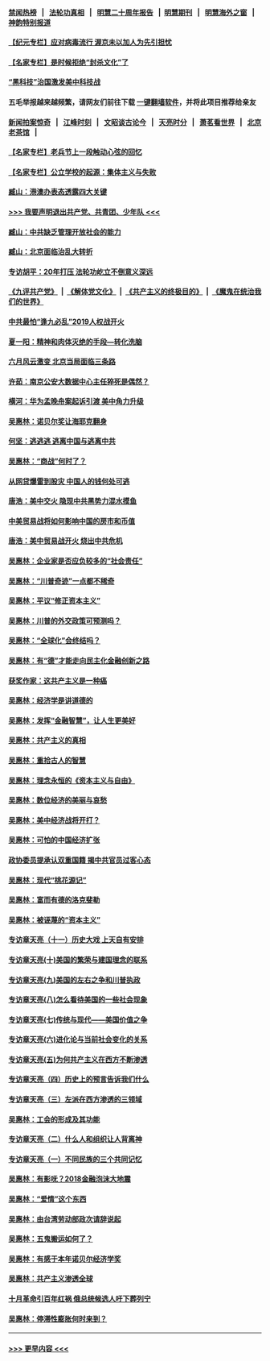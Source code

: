 #### [禁闻热榜](热点新闻.md?=0)  &nbsp;&nbsp;|&nbsp;&nbsp; [法轮功真相](https://github.com/gfw-breaker/truth/blob/master/README.md?=0) &nbsp;&nbsp;|&nbsp;&nbsp; [明慧二十周年报告](https://github.com/gfw-breaker/mh-reports/blob/master/README.md?=0) &nbsp;&nbsp;|&nbsp;&nbsp;[明慧期刊](https://github.com/gfw-breaker/mh-qikan) &nbsp;&nbsp;|&nbsp;&nbsp; [明慧海外之窗](https://github.com/gfw-breaker/mh-news/blob/master/README.md?=0) &nbsp;&nbsp;|&nbsp;&nbsp; [神韵特别报道](https://github.com/gfw-breaker/mh-news/blob/master/shenyun.md?=0)
#### [【纪元专栏】应对病毒流行 渥京未以加人为先引担忧](../pages/nsc423/n11875714.md?t=03160631) 
#### [【名家专栏】是时候拒绝“封杀文化”了](../pages/nsc423/n11814093.md?t=03160631) 
#### [“黑科技”治国激发美中科技战](../pages/nsc423/n11638056.md?t=03160631) 
#### 五毛举报越来越频繁，请网友们前往下载 [一键翻墙软件](https://github.com/gfw-breaker/ssr-accounts)，并将此项目推荐给亲友
#### [新闻拍案惊奇](https://github.com/gfw-breaker/banned-news/blob/master/pages/link4.md) &nbsp;&nbsp;|&nbsp;&nbsp; [江峰时刻](https://github.com/gfw-breaker/banned-news/blob/master/pages/link4.md) &nbsp;&nbsp;|&nbsp;&nbsp; [文昭谈古论今](https://github.com/gfw-breaker/banned-news/blob/master/pages/link4.md) &nbsp;&nbsp;|&nbsp;&nbsp; [天亮时分](https://github.com/gfw-breaker/banned-news/blob/master/pages/link4.md) &nbsp;&nbsp;|&nbsp;&nbsp; [萧茗看世界](https://github.com/gfw-breaker/banned-news/blob/master/pages/link4.md) &nbsp;&nbsp;|&nbsp;&nbsp; [北京老茶馆](https://github.com/gfw-breaker/banned-news/blob/master/pages/link4.md) &nbsp;&nbsp;|&nbsp;&nbsp; 
#### [【名家专栏】老兵节上一段触动心弦的回忆](../pages/nsc423/n11646016.md?t=03160631) 
#### [【名家专栏】公立学校的起源：集体主义与失败](../pages/nsc423/n11601833.md?t=03160631) 
#### [臧山：港澳办表态透露四大关键](../pages/nsc423/n11421628.md?t=03160631) 
#### [>>> 我要声明退出共产党、共青团、少年队 <<<](https://github.com/begood0513/goodnews/blob/master/quit/letter.md) 
#### [臧山：中共缺乏管理开放社会的能力](../pages/nsc423/n11407457.md?t=03160631) 
#### [臧山：北京面临治乱大转折](../pages/nsc423/n11406895.md?t=03160631) 
#### [专访胡平：20年打压 法轮功屹立不倒意义深远](../pages/nsc423/n11398800.md?t=03160631) 
#### [《九评共产党》](https://github.com/begood0513/9ping.md/blob/master/README.md) &nbsp;|&nbsp; [《解体党文化》](../../../../jtdwh.md/blob/master/README.md)  &nbsp;|&nbsp; [《共产主义的终极目的》](../../../../gczydzjmd.md/blob/master/README.md) &nbsp;|&nbsp; [《魔鬼在统治我们的世界》](../../../../mgztzwmdsj.md/blob/master/README.md) 
#### [中共最怕“逢九必乱”2019人权战开火](../pages/nsc423/n11385248.md?t=03160631) 
#### [夏一阳：精神和肉体灭绝的手段—转化洗脑](../pages/nsc423/n11368250.md?t=03160631) 
#### [六月风云激变 北京当局面临三条路](../pages/nsc423/n11313668.md?t=03160631) 
#### [许茹：南京公安大数据中心主任猝死是偶然？](../pages/nsc423/n11064744.md?t=03160631) 
#### [横河：华为孟晚舟案起诉引渡 美中角力升级](../pages/nsc423/n11027230.md?t=03160631) 
#### [吴惠林：诺贝尔奖让海耶克翻身](../pages/nsc423/n10890049.md?t=03160631) 
#### [何坚：逃逃逃 逃离中国与逃离中共](../pages/nsc423/n10592891.md?t=03160631) 
#### [吴惠林：“商战”何时了？](../pages/nsc423/n10573558.md?t=03160631) 
#### [从网贷爆雷到股灾 中国人的钱何处可逃](../pages/nsc423/n10572800.md?t=03160631) 
#### [唐浩：美中交火 隐现中共黑势力混水摸鱼](../pages/nsc423/n10544040.md?t=03160631) 
#### [中美贸易战将如何影响中国的房市和币值](../pages/nsc423/n10543697.md?t=03160631) 
#### [唐浩：美中贸易战开火 烧出中共危机](../pages/nsc423/n10540126.md?t=03160631) 
#### [吴惠林：企业家是否应负较多的“社会责任”](../pages/nsc423/n10535022.md?t=03160631) 
#### [吴惠林：“川普奇迹”一点都不稀奇](../pages/nsc423/n10512808.md?t=03160631) 
#### [吴惠林：平议“修正资本主义”](../pages/nsc423/n10495724.md?t=03160631) 
#### [吴惠林：川普的外交政策可预测吗？](../pages/nsc423/n10462387.md?t=03160631) 
#### [吴惠林：“全球化”会终结吗？](../pages/nsc423/n10452838.md?t=03160631) 
#### [吴惠林：有“德”才能走向民主化金融创新之路](../pages/nsc423/n10432292.md?t=03160631) 
#### [获奖作家：这共产主义是一种癌](../pages/nsc423/n10431541.md?t=03160631) 
#### [吴惠林：经济学是讲道德的](../pages/nsc423/n10398014.md?t=03160631) 
#### [吴惠林：发挥“金融智慧”，让人生更美好](../pages/nsc423/n10375019.md?t=03160631) 
#### [吴惠林：共产主义的真相](../pages/nsc423/n10351394.md?t=03160631) 
#### [吴惠林：重拾古人的智慧](../pages/nsc423/n10337691.md?t=03160631) 
#### [吴惠林：理念永恒的《资本主义与自由》](../pages/nsc423/n10316274.md?t=03160631) 
#### [吴惠林：数位经济的美丽与哀愁](../pages/nsc423/n10292946.md?t=03160631) 
#### [吴惠林：美中经济战将开打？](../pages/nsc423/n10258825.md?t=03160631) 
#### [吴惠林：可怕的中国经济扩张](../pages/nsc423/n10219147.md?t=03160631) 
#### [政协委员提承认双重国籍 揭中共官员过客心态](../pages/nsc423/n10208809.md?t=03160631) 
#### [吴惠林：现代“桃花源记”](../pages/nsc423/n10185234.md?t=03160631) 
#### [吴惠林：富而有德的洛克斐勒](../pages/nsc423/n10142264.md?t=03160631) 
#### [吴惠林：被诬蔑的“资本主义”](../pages/nsc423/n10124816.md?t=03160631) 
#### [专访章天亮（十一）历史大戏 上天自有安排](../pages/nsc423/n10094905.md?t=03160631) 
#### [专访章天亮(十)美国的繁荣与建国理念的联系](../pages/nsc423/n10094899.md?t=03160631) 
#### [专访章天亮(九)美国的左右之争和川普执政](../pages/nsc423/n10094889.md?t=03160631) 
#### [专访章天亮(八)怎么看待美国的一些社会现象](../pages/nsc423/n10094857.md?t=03160631) 
#### [专访章天亮(七)传统与现代——美国价值之争](../pages/nsc423/n10093140.md?t=03160631) 
#### [专访章天亮(六)进化论与当前社会变化的关系](../pages/nsc423/n10092036.md?t=03160631) 
#### [专访章天亮(五)为何共产主义在西方不断渗透](../pages/nsc423/n10083620.md?t=03160631) 
#### [专访章天亮（四）历史上的预言告诉我们什么](../pages/nsc423/n10083606.md?t=03160631) 
#### [专访章天亮（三）左派在西方渗透的三领域](../pages/nsc423/n10081115.md?t=03160631) 
#### [吴惠林：工会的形成及其功能](../pages/nsc423/n10080633.md?t=03160631) 
#### [专访章天亮（二）什么人和组织让人背离神](../pages/nsc423/n10076637.md?t=03160631) 
#### [专访章天亮（一）不同民族的三个共同记忆](../pages/nsc423/n10074188.md?t=03160631) 
#### [吴惠林：有影呒？2018金融泡沫大地震](../pages/nsc423/n10040534.md?t=03160631) 
#### [吴惠林：“爱情”这个东西](../pages/nsc423/n10019423.md?t=03160631) 
#### [吴惠林：由台湾劳动部政次请辞说起](../pages/nsc423/n9979679.md?t=03160631) 
#### [吴惠林：五鬼搬运如何了？](../pages/nsc423/n9925338.md?t=03160631) 
#### [吴惠林：有感于本年诺贝尔经济学奖](../pages/nsc423/n9871883.md?t=03160631) 
#### [吴惠林：共产主义渗透全球](../pages/nsc423/n9812748.md?t=03160631) 
#### [十月革命引百年红祸 俄总统候选人吁下葬列宁](../pages/nsc423/n9810182.md?t=03160631) 
#### [吴惠林：停滞性膨胀何时来到？](../pages/nsc423/n9764136.md?t=03160631) 

----
#### [ >>> 更早内容 <<< ](../indexes/nsc423-earlier.md)
